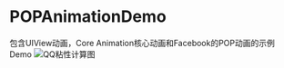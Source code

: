 # POPAnimationDemo
包含UIView动画，Core Animation核心动画和Facebook的POP动画的示例Demo
![QQ粘性计算图 ](http://upload-images.jianshu.io/upload_images/4122543-1b1b3775fdd5497f.png?imageMogr2/auto-orient/strip%7CimageView2/2/w/1240)
